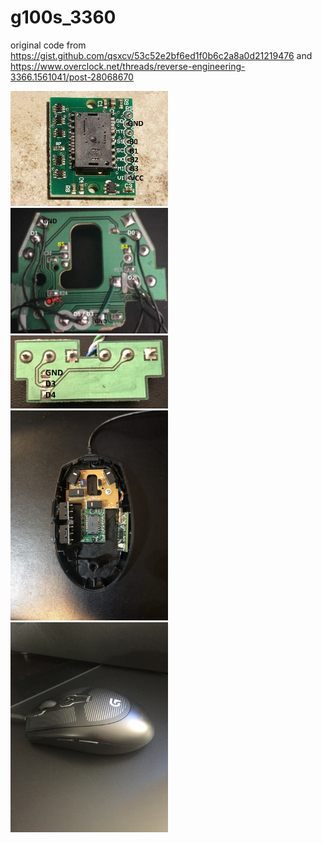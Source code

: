 # g100s_3360

original code from https://gist.github.com/qsxcv/53c52e2bf6ed1f0b6c2a8a0d21219476 and https://www.overclock.net/threads/reverse-engineering-3366.1561041/post-28068670

<img src="https://raw.githubusercontent.com/kram00/g100s_3360/main/img/3360_teensy.jpg" width="50%" height="50%">
<img src="https://raw.githubusercontent.com/kram00/g100s_3360/main/img/buttons_scroll.jpg" width="50%" height="50%">
<img src="https://raw.githubusercontent.com/kram00/g100s_3360/main/img/sidebuttons.jpg" width="50%" height="50%">


<img src="https://raw.githubusercontent.com/kram00/g100s_3360/main/img/g100s_3360_1.jpg" width="50%" height="50%">
<img src="https://raw.githubusercontent.com/kram00/g100s_3360/main/img/g100s_3360_3.jpg" width="50%" height="50%">
